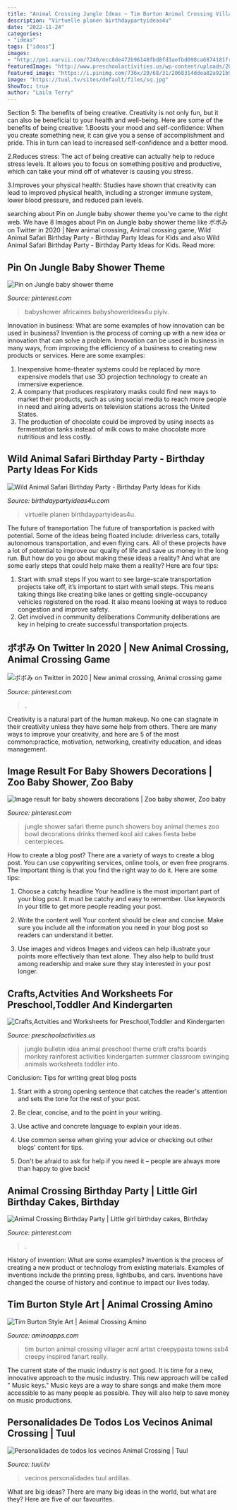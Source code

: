 ```yaml
---
title: "Animal Crossing Jungle Ideas ~ Tim Burton Animal Crossing Villager Acnl Artist Creepypasta Towns Ssb4 Creepy Inspired Fanart Really"
description: "Virtuelle planen birthdaypartyideas4u"
date: "2022-11-24"
categories:
- "ideas"
tags: ["ideas"]
images:
- "http://pm1.narvii.com/7240/ecc8de472b96148fbd8fd3aefbd098ca6874181fr1-914-874v2_uhq.jpg"
featuredImage: "http://www.preschoolactivities.us/wp-content/uploads/2015/03/jungle-bulletin-board-3.jpg"
featured_image: "https://i.pinimg.com/736x/20/68/31/2068314ddea82a921b9d97735361b799.jpg"
image: "https://tuul.tv/sites/default/files/sq.jpg"
ShowToc: true
author: "Laila Terry"
---
```



Section 5: The benefits of being creative.
Creativity is not only fun, but it can also be beneficial to your health and well-being. Here are some of the benefits of being creative:
1.Boosts your mood and self-confidence: When you create something new, it can give you a sense of accomplishment and pride. This in turn can lead to increased self-confidence and a better mood.

2.Reduces stress: The act of being creative can actually help to reduce stress levels. It allows you to focus on something positive and productive, which can take your mind off of whatever is causing you stress.

3.Improves your physical health: Studies have shown that creativity can lead to improved physical health, including a stronger immune system, lower blood pressure, and reduced pain levels.


	

		
searching about Pin on Jungle baby shower theme you've came to the right web. We have 8 Images about Pin on Jungle baby shower theme like ボボみ on Twitter in 2020 | New animal crossing, Animal crossing game, Wild Animal Safari Birthday Party - Birthday Party Ideas for Kids and also Wild Animal Safari Birthday Party - Birthday Party Ideas for Kids. Read more:
		
    
## Pin On Jungle Baby Shower Theme

<img loading=lazy src="https://i.pinimg.com/736x/3f/77/7f/3f777f096418b2d1c5c46404fdea8d2a.jpg" onerror="this.onerror=null;this.src='https://tse1.mm.bing.net/th?id=OIP.dBpj2A_v3kXlNvStEDuJUwHaJ4&amp;pid=15.1';" alt="Pin on Jungle baby shower theme">

_Source: pinterest.com_

>babyshower africaines babyshowerideas4u piyiv. 

	

Innovation in business: What are some examples of how innovation can be used in business?
Invention is the process of coming up with a new idea or innovation that can solve a problem. Innovation can be used in business in many ways, from improving the efficiency of a business to creating new products or services. Here are some examples: 
1. Inexpensive home-theater systems could be replaced by more expensive models that use 3D projection technology to create an immersive experience. 
2. A company that produces respiratory masks could find new ways to market their products, such as using social media to reach more people in need and airing adverts on television stations across the United States. 
3. The production of chocolate could be improved by using insects as fermentation tanks instead of milk cows to make chocolate more nutritious and less costly. 

    
## Wild Animal Safari Birthday Party - Birthday Party Ideas For Kids

<img loading=lazy src="https://www.birthdaypartyideas4u.com/wp-content/uploads/2017/02/Wild-Animal-Safari-Birthday-Party-Ideas-600x900.jpg" onerror="this.onerror=null;this.src='https://tse3.mm.bing.net/th?id=OIP.YazVfj9X33uohWQH3eug-wHaLH&amp;pid=15.1';" alt="Wild Animal Safari Birthday Party - Birthday Party Ideas for Kids">

_Source: birthdaypartyideas4u.com_

>virtuelle planen birthdaypartyideas4u. 

	

The future of transportation
The future of transportation is packed with potential. Some of the ideas being floated include: driverless cars, totally autonomous transportation, and even flying cars. All of these projects have a lot of potential to improve our quality of life and save us money in the long run. But how do you go about making these ideas a reality? And what are some early steps that could help make them a reality? Here are four tips: 
1. Start with small steps 
If you want to see large-scale transportation projects take off, it’s important to start with small steps. This means taking things like creating bike lanes or getting single-occupancy vehicles registered on the road. It also means looking at ways to reduce congestion and improve safety. 
2. Get involved in community deliberations 
Community deliberations are key in helping to create successful transportation projects.

    
## ボボみ On Twitter In 2020 | New Animal Crossing, Animal Crossing Game

<img loading=lazy src="https://i.pinimg.com/736x/23/58/51/2358517bf3d06cd470b05497a698ffee.jpg" onerror="this.onerror=null;this.src='https://tse2.mm.bing.net/th?id=OIP.kSul1UtguFFHLJnzB64H9QHaEK&amp;pid=15.1';" alt="ボボみ on Twitter in 2020 | New animal crossing, Animal crossing game">

_Source: pinterest.com_

>. 

	

Creativity is a natural part of the human makeup. No one can stagnate in their creativity unless they have some help from others. There are many ways to improve your creativity, and here are 5 of the most common:practice, motivation, networking, creativity education, and ideas management.

    
## Image Result For Baby Showers Decorations | Zoo Baby Shower, Zoo Baby

<img loading=lazy src="https://i.pinimg.com/736x/20/68/31/2068314ddea82a921b9d97735361b799.jpg" onerror="this.onerror=null;this.src='https://tse4.mm.bing.net/th?id=OIP.cgh7LOkuo-mS7rSjNm7uZAHaJ3&amp;pid=15.1';" alt="Image result for baby showers decorations | Zoo baby shower, Zoo baby">

_Source: pinterest.com_

>jungle shower safari theme punch showers boy animal themes zoo bowl decorations drinks themed kool aid cakes fiesta bebe centerpieces. 

	

How to create a blog post?
There are a variety of ways to create a blog post. You can use copywriting services, online tools, or even free programs. The important thing is that you find the right way to do it. Here are some tips:
1. Choose a catchy headline
Your headline is the most important part of your blog post. It must be catchy and easy to remember. Use keywords in your title to get more people reading your post.

2. Write the content well
Your content should be clear and concise. Make sure you include all the information you need in your blog post so readers can understand it better.

3. Use images and videos
Images and videos can help illustrate your points more effectively than text alone. They also help to build trust among readership and make sure they stay interested in your post longer.


    
## Crafts,Actvities And Worksheets For Preschool,Toddler And Kindergarten

<img loading=lazy src="http://www.preschoolactivities.us/wp-content/uploads/2015/03/jungle-bulletin-board-3.jpg" onerror="this.onerror=null;this.src='https://tse2.mm.bing.net/th?id=OIP.fwCQzJz4NG5PwpFbfi2DuAHaJ6&amp;pid=15.1';" alt="Crafts,Actvities and Worksheets for Preschool,Toddler and Kindergarten">

_Source: preschoolactivities.us_

>jungle bulletin idea animal preschool theme craft crafts boards monkey rainforest activities kindergarten summer classroom swinging animals worksheets toddler into. 

	

Conclusion: Tips for writing great blog posts
1. Start with a strong opening sentence that catches the reader's attention and sets the tone for the rest of your post.
2. Be clear, concise, and to the point in your writing.

3. Use active and concrete language to explain your ideas. 
4. Use common sense when giving your advice or checking out other blogs' content for tips. 
5. Don't be afraid to ask for help if you need it – people are always more than happy to give back!

    
## Animal Crossing Birthday Party | Little Girl Birthday Cakes, Birthday

<img loading=lazy src="https://i.pinimg.com/736x/d1/ab/7c/d1ab7c72ea69c3c0b50bbf6eb4f83f94.jpg" onerror="this.onerror=null;this.src='https://tse3.mm.bing.net/th?id=OIP.DdsvGyI6AiOKcOfLaLtkHAHaJ3&amp;pid=15.1';" alt="Animal Crossing Birthday Party | Little girl birthday cakes, Birthday">

_Source: pinterest.com_

>. 

	

History of invention: What are some examples?
Invention is the process of creating a new product or technology from existing materials. Examples of inventions include the printing press, lightbulbs, and cars. Inventions have changed the course of history and continue to impact our lives today.

    
## Tim Burton Style Art | Animal Crossing Amino

<img loading=lazy src="http://pm1.narvii.com/7240/ecc8de472b96148fbd8fd3aefbd098ca6874181fr1-914-874v2_uhq.jpg" onerror="this.onerror=null;this.src='https://tse4.mm.bing.net/th?id=OIP.ulAGN7Nso0ZcRuwcYEWmDAHaHF&amp;pid=15.1';" alt="Tim Burton Style Art | Animal Crossing Amino">

_Source: aminoapps.com_

>tim burton animal crossing villager acnl artist creepypasta towns ssb4 creepy inspired fanart really. 

	

The current state of the music industry is not good. It is time for a new, innovative approach to the music industry. This new approach will be called " Music keys." Music keys are a way to share songs and make them more accessible to as many people as possible. They will also help to save money on music productions.

    
## Personalidades De Todos Los Vecinos Animal Crossing | Tuul

<img loading=lazy src="https://tuul.tv/sites/default/files/sq.jpg" onerror="this.onerror=null;this.src='https://tse2.mm.bing.net/th?id=OIP.dFD9dhgVxh4j7BB-_4CcngHaJ4&amp;pid=15.1';" alt="Personalidades de todos los vecinos Animal Crossing | Tuul">

_Source: tuul.tv_

>vecinos personalidades tuul ardillas. 

	

What are big ideas?
There are many big ideas in the world, but what are they? Here are five of our favourites.

